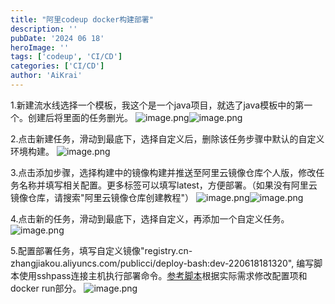 ```yaml
---
title: "阿里codeup docker构建部署"
description: ''
pubDate: '2024 06 18'
heroImage: ''
tags: ['codeup', 'CI/CD']
categories: ['CI/CD']
author: 'AiKrai'
---
```


1.新建流水线选择一个模板，我这个是一个java项目，就选了java模板中的第一个。创建后将里面的任务删光。 ![image.png](https://alist.aikrai.com/d/oss-aikrai-hk-pixel/picgo/20250603114414.png)![image.png](https://alist.aikrai.com/d/oss-aikrai-hk-pixel/picgo/20250603114816.png)

2.点击新建任务，滑动到最底下，选择自定义后，删除该任务步骤中默认的自定义环境构建。 ![image.png](https://alist.aikrai.com/d/oss-aikrai-hk-pixel/picgo/20250603114919.png)

3.点击添加步骤，选择构建中的镜像构建并推送至阿里云镜像仓库个人版，修改任务名称并填写相关配置。更多标签可以填写latest，方便部署。（如果没有阿里云镜像仓库，请搜索"阿里云镜像仓库创建教程"） ![image.png](https://alist.aikrai.com/d/oss-aikrai-hk-pixel/picgo/20250603115216.png)![image.png](https://alist.aikrai.com/d/oss-aikrai-hk-pixel/picgo/20250603115454.png)

4.点击新的任务，滑动到最底下，选择自定义，再添加一个自定义任务。 ![image.png](https://alist.aikrai.com/d/oss-aikrai-hk-pixel/picgo/20250603120247.png)

5.配置部署任务，填写自定义镜像"registry.cn-zhangjiakou.aliyuncs.com/publicci/deploy-bash:dev-220618181320", 编写脚本使用sshpass连接主机执行部署命令。[参考脚本](https://alist.aikrai.com/guest-oss/codeup/codeup1.sh)根据实际需求修改配置项和docker run部分。 ![image.png](https://alist.aikrai.com/d/oss-aikrai-hk-pixel/picgo/20250603133421.png)
